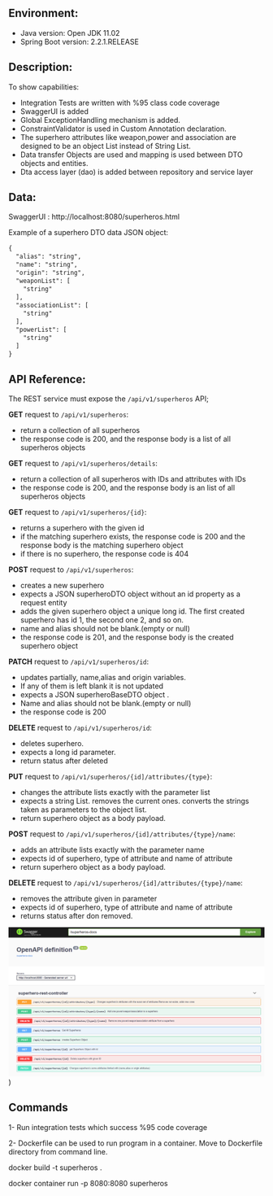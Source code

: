 ## Environment:
- Java version: Open JDK 11.02
- Spring Boot version: 2.2.1.RELEASE

## Description:

To show capabilities:
- Integration Tests are written with %95 class code coverage
- SwaggerUI is added
- Global ExceptionHandling mechanism is added. 
- ConstraintValidator is used in Custom Annotation declaration.
- The superhero attributes like weapon,power and association are designed to be an object List instead of String List.
- Data transfer Objects are used and mapping is used between DTO objects and entities.
- Dta access layer (dao) is added between repository and service layer

## Data:
SwaggerUI : http://localhost:8080/superheros.html

Example of a superhero DTO data JSON object:
```
{
  "alias": "string",
  "name": "string",
  "origin": "string",
  "weaponList": [
    "string"
  ],
  "associationList": [
    "string"
  ],
  "powerList": [
    "string"
  ]
}
```

## API Reference:
The REST service must expose the `/api/v1/superheros` API;

**GET** request to `/api/v1/superheros`:

- return a collection of all superheros
- the response code is 200, and the response body is a list of all superheros objects

**GET** request to `/api/v1/superheros/details`:

- return a collection of all superheros with IDs and attributes with IDs
- the response code is 200, and the response body is an list of all superheros objects

**GET** request to `/api/v1/superheros/{id}`:

- returns a superhero with the given id
- if the matching superhero exists, the response code is 200 and the response body is the matching superhero object
- if there is no superhero, the response code is 404


**POST** request to `/api/v1/superheros`:

- creates a new superhero
- expects a JSON superheroDTO object without an id property as a request entity
- adds the given superhero object a unique long id. The first created superhero has id 1, 
  the second one 2, and so on.
- name and alias should not be blank.(empty or null)
- the response code is 201, and the response body is the created superhero object

**PATCH** request to `/api/v1/superheros/id`:

- updates partially, name,alias and origin variables. 
- If any of them is left blank it is not updated
- expects a JSON superheroBaseDTO object .
- Name and alias should not be blank.(empty or null)
- the response code is 200

**DELETE** request to `/api/v1/superheros/id`:

- deletes superhero.
- expects a long id parameter.
- return status after deleted


**PUT** request to `/api/v1/superheros/{id]/attributes/{type}`:

- changes the attribute lists exactly with the parameter list
- expects a string List. removes the current ones. converts the strings taken as parameters to the object list.
- return superhero object as a body payload.


**POST** request to `/api/v1/superheros/{id]/attributes/{type}/name`:

- adds an attribute lists exactly with the parameter name
- expects id of superhero, type of attribute and name of attribute
- return superhero object as a body payload.


**DELETE** request to `/api/v1/superheros/{id]/attributes/{type}/name`:

- removes the attribute given in parameter
- expects id of superhero, type of attribute and name of attribute
- returns status after don removed.



![alt text](src/main/resources/static/swaggerui.png))




## Commands

1- Run integration tests which success %95 code coverage

2- Dockerfile can be used to run program in a container. Move to Dockerfile directory from command line.

docker build -t superheros .

docker container run  -p 8080:8080 superheros
